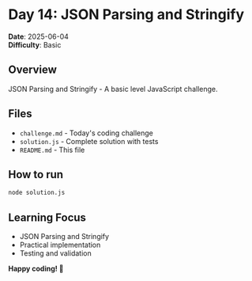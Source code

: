 # Day 14: JSON Parsing and Stringify

**Date**: 2025-06-04  
**Difficulty**: Basic

## Overview
JSON Parsing and Stringify - A basic level JavaScript challenge.

## Files
- `challenge.md` - Today's coding challenge
- `solution.js` - Complete solution with tests
- `README.md` - This file

## How to run
```bash
node solution.js
```

## Learning Focus
- JSON Parsing and Stringify
- Practical implementation
- Testing and validation

**Happy coding! 🚀**
